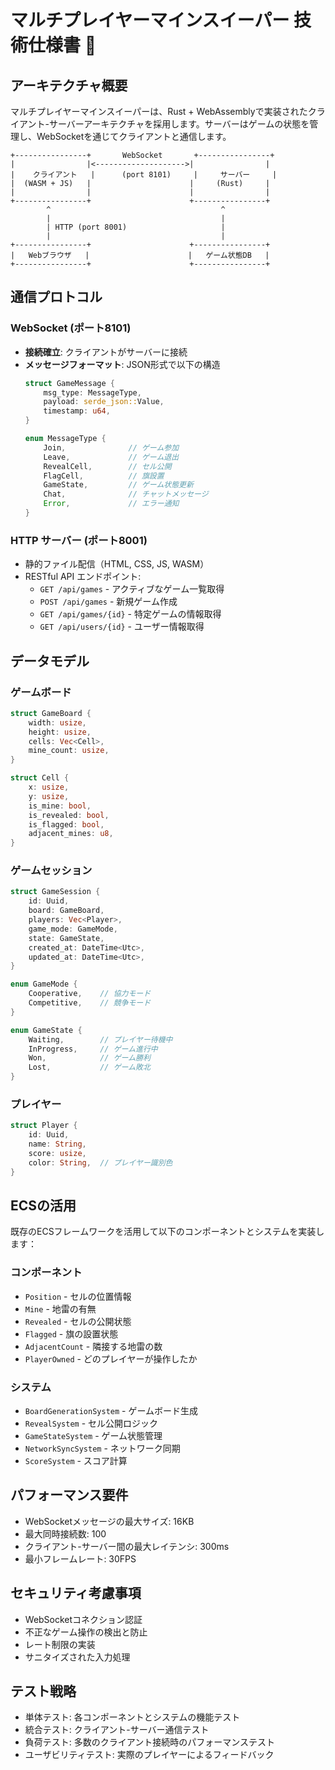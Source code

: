 # マルチプレイヤーマインスイーパー 技術仕様書 🔧

## アーキテクチャ概要
マルチプレイヤーマインスイーパーは、Rust + WebAssemblyで実装されたクライアント-サーバーアーキテクチャを採用します。サーバーはゲームの状態を管理し、WebSocketを通じてクライアントと通信します。

```
+----------------+       WebSocket       +----------------+
|                |<-------------------->|                |
|    クライアント   |      (port 8101)     |     サーバー     |
|  (WASM + JS)   |                      |     (Rust)     |
|                |                      |                |
+----------------+                      +----------------+
        ^                                      ^
        |                                      |
        | HTTP (port 8001)                     |
        |                                      |
+----------------+                      +----------------+
|   Webブラウザ   |                      |   ゲーム状態DB   |
+----------------+                      +----------------+
```

## 通信プロトコル
### WebSocket (ポート8101)
- **接続確立**: クライアントがサーバーに接続
- **メッセージフォーマット**: JSON形式で以下の構造
  ```rust
  struct GameMessage {
      msg_type: MessageType,
      payload: serde_json::Value,
      timestamp: u64,
  }
  
  enum MessageType {
      Join,              // ゲーム参加
      Leave,             // ゲーム退出
      RevealCell,        // セル公開
      FlagCell,          // 旗設置
      GameState,         // ゲーム状態更新
      Chat,              // チャットメッセージ
      Error,             // エラー通知
  }
  ```

### HTTP サーバー (ポート8001)
- 静的ファイル配信（HTML, CSS, JS, WASM）
- RESTful API エンドポイント:
  - `GET /api/games` - アクティブなゲーム一覧取得
  - `POST /api/games` - 新規ゲーム作成
  - `GET /api/games/{id}` - 特定ゲームの情報取得
  - `GET /api/users/{id}` - ユーザー情報取得

## データモデル
### ゲームボード
```rust
struct GameBoard {
    width: usize,
    height: usize,
    cells: Vec<Cell>,
    mine_count: usize,
}

struct Cell {
    x: usize,
    y: usize,
    is_mine: bool,
    is_revealed: bool,
    is_flagged: bool,
    adjacent_mines: u8,
}
```

### ゲームセッション
```rust
struct GameSession {
    id: Uuid,
    board: GameBoard,
    players: Vec<Player>,
    game_mode: GameMode,
    state: GameState,
    created_at: DateTime<Utc>,
    updated_at: DateTime<Utc>,
}

enum GameMode {
    Cooperative,    // 協力モード
    Competitive,    // 競争モード
}

enum GameState {
    Waiting,        // プレイヤー待機中
    InProgress,     // ゲーム進行中
    Won,            // ゲーム勝利
    Lost,           // ゲーム敗北
}
```

### プレイヤー
```rust
struct Player {
    id: Uuid,
    name: String,
    score: usize,
    color: String,  // プレイヤー識別色
}
```

## ECSの活用
既存のECSフレームワークを活用して以下のコンポーネントとシステムを実装します：

### コンポーネント
- `Position` - セルの位置情報
- `Mine` - 地雷の有無
- `Revealed` - セルの公開状態
- `Flagged` - 旗の設置状態
- `AdjacentCount` - 隣接する地雷の数
- `PlayerOwned` - どのプレイヤーが操作したか

### システム
- `BoardGenerationSystem` - ゲームボード生成
- `RevealSystem` - セル公開ロジック
- `GameStateSystem` - ゲーム状態管理
- `NetworkSyncSystem` - ネットワーク同期
- `ScoreSystem` - スコア計算

## パフォーマンス要件
- WebSocketメッセージの最大サイズ: 16KB
- 最大同時接続数: 100
- クライアント-サーバー間の最大レイテンシ: 300ms
- 最小フレームレート: 30FPS

## セキュリティ考慮事項
- WebSocketコネクション認証
- 不正なゲーム操作の検出と防止
- レート制限の実装
- サニタイズされた入力処理

## テスト戦略
- 単体テスト: 各コンポーネントとシステムの機能テスト
- 統合テスト: クライアント-サーバー通信テスト
- 負荷テスト: 多数のクライアント接続時のパフォーマンステスト
- ユーザビリティテスト: 実際のプレイヤーによるフィードバック 